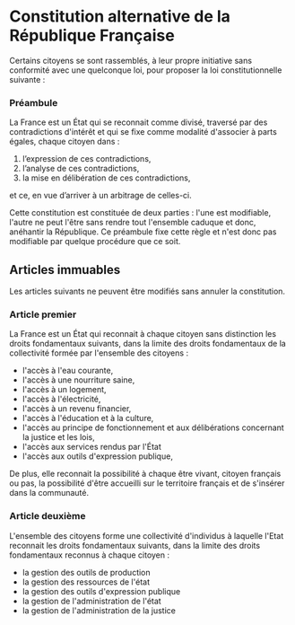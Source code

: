 # Constitution alternative de la République Française

Certains citoyens se sont rassemblés, à leur propre initiative sans conformité avec une quelconque loi, pour proposer la loi constitutionnelle suivante :

### Préambule

La France est un État qui se reconnait comme divisé, traversé par des contradictions d'intérêt et qui se fixe comme modalité d'associer à parts égales, chaque citoyen dans :

 1. l’expression de ces contradictions,
 2. l’analyse de ces contradictions,
 3. la mise en délibération de ces contradictions,

et ce, en vue d’arriver à un arbitrage de celles-ci.

Cette constitution est constituée de deux parties : l'une est modifiable, l'autre ne peut l'être sans rendre tout l'ensemble caduque et donc, anéhantir la République. Ce préambule fixe cette règle et n'est donc pas modifiable par quelque procédure que ce soit.

## Articles immuables

Les articles suivants ne peuvent être modifiés sans annuler la constitution.

### Article premier

La France est un État qui reconnait à chaque citoyen sans distinction les droits fondamentaux suivants, dans la limite des droits fondamentaux de la collectivité formée par l'ensemble des citoyens :

 * l'accès à l'eau courante,
 * l'accès à une nourriture saine,
 * l'accès à un logement,
 * l'accès à l'électricité,
 * l'accès à un revenu financier,
 * l'accès à l'éducation et à la culture,
 * l'accès au principe de fonctionnement et aux délibérations concernant la justice et les lois,
 * l'accès aux services rendus par l'État
 * l'accès aux outils d'expression publique,

De plus, elle reconnait la possibilité à chaque être vivant, citoyen français ou pas, la possibilité d'être accueilli sur le territoire français et de s'insérer dans la communauté.

### Article deuxième

L'ensemble des citoyens forme une collectivité d'individus à laquelle l'Etat reconnait les droits fondamentaux suivants, dans la limite des droits fondamentaux reconnus à chaque citoyen :

 * la gestion des outils de production
 * la gestion des ressources de l'état
 * la gestion des outils d'expression publique
 * la gestion de l'administration de l'état
 * la gestion de l'administration de la justice
